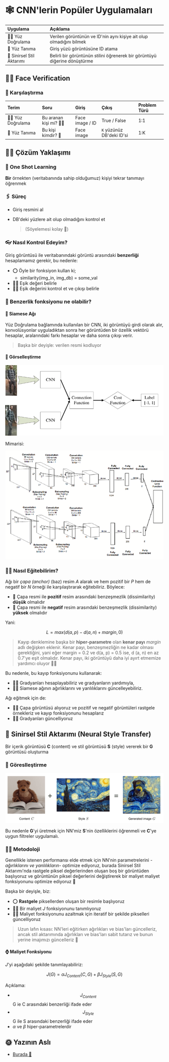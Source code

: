 # 🕸 CNN'lerin Popüler Uygulamaları

| Uygulama | Açıklama |
| :--- | :--- |
| 🧒👧 Yüz Doğrulama | Verilen görüntünün ve ID'nin aynı kişiye ait olup olmadığını bilmek |
| 👸 Yüz Tanıma | Giriş yüzü görüntüsüne ID atama |
| 🌠 Sinirsel Stil Aktarımı | Belirli bir görüntünün stilini öğrenerek bir görüntüyü diğerine dönüştürme |

## 🧒👧 Face Verification

### 🙌 Karşılaştırma

| Terim | Soru | Giriş | Çıkış | Problem Türü |
| :--- | :--- | :--- | :--- | :--- |
| 🧒👧 Yüz Doğrulama | Bu aranan kişi mi? 🕵️‍♂️ | Face image / ID | True / False | 1:1 |
| 👸 Yüz Tanıma | Bu kişi kimdir? 🧐 | Face image | `K` yüzünüz DB'deki ID'si | 1:K |

## 🤸‍♀️ Çözüm Yaklaşımı

### 🤳 One Shot Learning

**Bir** örnekten \(veritabanında sahip olduğumuz\) kişiyi tekrar tanımayı öğrenmek

### 🖇 Süreç

* Giriş resmini al
* DB'deki yüzlere ait olup olmadığını kontrol et

  > \(Söyelemesi kolay 🤭\)

### 👓 Nasıl Kontrol Edeyim?

Giriş görüntüsü ile veritabanındaki görüntü arasındaki **benzerliği** hesaplamamız gerekir, bu nedenle:

* ⭕ Öyle bir fonksiyon kullan ki; 
  * similarity\(img\_in, img\_db\) = some\_val
* 👷‍♀️ Eşik değeri belirle
* 🕵️‍♀️ Eşik değerini kontrol et ve çıkışı belirle

### 🤔 Benzerlik fonksiyonu ne olabilir?

#### 🔷 Siamese Ağı

Yüz Doğrulama bağlamında kullanılan bir CNN, iki görüntüyü girdi olarak alır, konvolüsyonlar uyguladıktan sonra her görüntüden bir özellik vektörü hesaplar, aralarındaki farkı hesaplar ve daha sonra çıkışı verir.

> Başka bir deyişle: verilen resmi kodluyor

#### 👀 Görselleştirme

![](../.gitbook/assets/siameseconcept.png)

Mimarisi:

![](../.gitbook/assets/siamesearch.png)

### 👩‍🏫 Nasıl Eğitebilirim?

Ağı bir _çapa \(anchor\)_ \(baz\) resim _A_ alarak ve hem pozitif bir _P_ hem de negatif bir _N_ örneği ile karşılaştırarak eğitebiliriz. Böylece:

* 🚧 Çapa resmi ile **pozitif** resim arasındaki benzeşmezlik \(dissimilarity\) **düşük** olmalıdır
* 🚧 Çapa resmi ile **negatif** resim arasındaki benzeşmezlik \(dissimilarity\) **yüksek** olmalıdır

Yani:

$$L=max(d(a,p)-d(a,n)+margin, 0)$$

> Kayıp denklemine başka bir **hiper-parametre** olan **kenar payı** _margin_ adlı değişken eklenir. Kenar payı, benzeşmezliğin ne kadar olması gerektiğini, yani eğer margin = 0.2 ve d\(a, p\) = 0.5 ise, d \(a, n\) en az 0.7'ye eşit olmalıdır. Kenar payı, iki görüntüyü daha iyi ayırt etmemize yardımcı oluyor 🤸‍♀️

Bu nedenle, bu kayıp fonksiyonunu kullanarak:

* 👩‍🏫 Gradyanları hesaplayabiliriz ve gradyanların yardımıyla,
* 👩‍🔧 Siamese ağının ağırlıklarını ve yanlılıklarını güncelleyebiliriz. 

Ağı eğitmek için de:

* 👩‍🏫 Çapa görüntüsü alıyoruz ve pozitif ve negatif görüntüleri rastgele örnekleriz ve kayıp fonksiyonunu hesaplarız
* 🤹‍♂️ Gradyanları güncelliyoruz

## 🌠 Sinirsel Stil Aktarımı \(Neural Style Transfer\)

Bir içerik görüntüsü **C** \(content\) ve stil görüntüsü **S** \(style\) vererek bir **G** görüntüsü oluşturma

### 👀 Göreslleştirme

![](../.gitbook/assets/nstyletransfer.png)

Bu nedenle **G**'yi üretmek için NN'miz **S**'nin özelliklerini öğrenmeli ve **C**'ye uygun filtreler uygulamalı.

### 👩‍🎓 Metodoloji

Genellikle istenen performansı elde etmek için NN'nin parametrelerini _-ağırlıklarını ve yanlılıkların-_ optimize ediyoruz, burada Sinirsel Stil Aktarımı'nda rastgele piksel değerlerinden oluşan boş bir görüntüden başlıyoruz ve görüntünün piksel değerlerini değiştirerek bir maliyet maliyet fonksiyonunu optimize ediyoruz 🧐

Başka bir deyişle, biz:

* ⭕ **Rastgele** piksellerden oluşan bir resimle başlıyoruz
* 👩‍🏫 Bir maliyet _J_ fonksiyonunu tanımlıyoruz
* 👩‍🔧 Maliyet fonksiyonunu azaltmak için iteratif bir şekilde pikselleri güncelliyoruz

> Uzun lafın kısası: NN'leri eğitirken ağırlıkları ve bias'ları güncelleriz, ancak stil aktarımında ağırlıkları ve bias'ları sabit tutarız ve bunun yerine imajımızı güncelleriz 🙌

#### ⌚ Maliyet Fonksiyonu

_J_'yi aşağıdaki şekilde tanımlayabiliriz:

$$J(G)=\alpha J_{Content}(C,G)+\beta J_{Style}(S,G)$$

Açıklama:

* $$J_{Content}$$ G ie C arasındaki benzerliği ifade eder
* $$J_{Style}$$ G ile S arasındaki benzerliği ifade eder
* _α_ ve _β_ hiper-parametrelerdir

## 🌞 Yazının Aslı

* [Burada 🐾](https://dl.asmaamir.com/3-cnnconcepts/6-applications)

